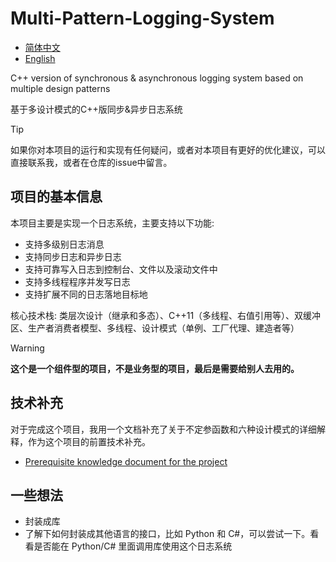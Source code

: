 # Multi-Pattern-Logging-System

- [简体中文](./README-cn.md)
- [English](./README.md)

C++ version of synchronous &amp; asynchronous logging system based on multiple design patterns

基于多设计模式的C++版同步&异步日志系统

> [!TIP]
> 如果你对本项目的运行和实现有任何疑问，或者对本项目有更好的优化建议，可以直接联系我，或者在仓库的issue中留言。

## 项目的基本信息

本项目主要是实现一个日志系统，主要支持以下功能:

- 支持多级别日志消息
- 支持同步日志和异步日志
- 支持可靠写入日志到控制台、文件以及滚动文件中
- 支持多线程程序并发写日志
- 支持扩展不同的日志落地目标地

核心技术栈: 类层次设计（继承和多态）、C++11（多线程、右值引用等）、双缓冲区、生产者消费者模型、多线程、设计模式（单例、工厂代理、建造者等）


> [!WARNING]
> **这个是一个组件型的项目，不是业务型的项目，最后是需要给别人去用的。**

## 技术补充

对于完成这个项目，我用一个文档补充了关于不定参函数和六种设计模式的详细解释，作为这个项目的前置技术补充。

- [Prerequisite knowledge document for the project](./docs/supplement.md)

## 一些想法

- 封装成库
- 了解下如何封装成其他语言的接口，比如 Python 和 C#，可以尝试一下。看看是否能在 Python/C# 里面调用库使用这个日志系统